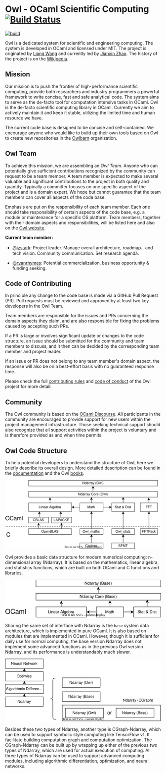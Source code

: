 # Owl - OCaml Scientific Computing [![Build Status](https://travis-ci.org/owlbarn/owl.svg?branch=master)](https://travis-ci.org/owlbarn/owl)
[![build](https://github.com/owlbarn/owl/actions/workflows/main.yml/badge.svg)](https://github.com/owlbarn/owl/actions/workflows/main.yml)

Owl is a dedicated system for scientific and engineering computing. The system is developed in OCaml and licensed under MIT. The project is originated by [Liang Wang](https://liang.ocaml.xyz) and currently led by [Jianxin Zhao](https://jianxin.ocaml.xyz). The history of the project is on the [Wikipedia](https://en.wikipedia.org/wiki/Owl_Scientific_Computing).


## Mission

Our mission is to push the frontier of high-performance scientific computing, provide both researchers and industry programmers a powerful framework to write concise, fast and safe analytical code. The system aims to serve as the de-facto tool for computation intensive tasks in OCaml.
Owl is the de-facto scientific computing library in OCaml. Currently we aim to actively maintain it and keep it stable, utilizing the limited time and human resource we have.

The current code base is designed to be concise and self-contained. 
We encourage anyone who would like to build up their own tools based on Owl to create new repositories in the [Owlbarn](https://github.com/owlbarn) organization. 

## Owl Team 

To achieve this mission, we are assembling an *Owl Team*. Anyone who can potentially give sufficient contributions recognized by the community can request to be a team member.
A team member is expected to make several valuable and significant contributions to the project in both quality and quantity. 
Typically a committer focuses on one specific aspect of the project and is a domain expert. 
We hope but cannot guarantee that the team members can cover all aspects of the code base.


Emphasis are put on the responsibility of each team member.
Each one should take responsibility of certain aspects of the code base, e.g. a module or maintenance for a specific OS platform.
Team members, together with their domain aspects and responsibilities, will be listed here and also on the [Owl website](https://ocaml.xyz/).


**Current team member:**

- [@jzstark](https://github.com/jzstark): Project leader. Manage overall architecture, roadmap，and tech vision. Community communication. Set research agenda.


- [@ryanrhymes](https://github.com/ryanrhymes): Potential commercialization, business opportunity & funding seeking.


## Code of Contributing 

In principle any change to the code base is made via a GitHub Pull Request (PR). Pull requests must be reviewed and approved by at least two key developers in the Owl Team.

Team members are responsible for the issues and PRs concerning the domain aspects they claim, and are also responsible for fixing the problems caused by accepting such PRs.

If a PR is large or involves significant update or changes to the code structure, an issue should be submitted for the community and team members to discuss, and it then can be decided by the corresponding team member and project leader.

If an issue or PR does not belong to any team member's domain aspect, the response will also be on a best-effort basis with no guaranteed response time. 

Please check the full [contributing rules](CONTRIBUTING.md) and [code of conduct](CODE_OF_CONDUCT.md) of the Owl project for more detail. 

## Community 

The Owl community is based on the [OCaml Discourse](https://discuss.ocaml.org/).  All participants in the community are encouraged to provide support for new users within the project management infrastructure. Those seeking technical support should also recognize that all support activities within the project is voluntary and is therefore provided as and when time permits.


## Owl Code Structure 

To help potential developers to understand the structure of Owl, here we briefly describe its overall design. More detailed description can be found in the [documentation](https://ocaml.xyz/docs/) and the Owl [books](https://ocaml.xyz/).

![Owl architecture 1](examples/owl-structure1.svg)

Owl provides a basic data structure for modern numerical computing: n-dimensional array (Ndarray). It is based on the mathematics, linear algebra, and statistics functions, which are built on both OCaml and C functions and libraries. 

![Owl architecture 2](examples/owl-structure2.svg)

Sharing the same set of interface with Ndarray is the `base` system data architecture, which is implemented in pure OCaml. It is also based on modules that are implemented in OCaml. However, though it is sufficient for daily use for normal computing, the base version Ndarray does not implement some advanced functions as in the previous Owl version Ndarray, and its performance is understandably much slower.

![Owl architecture 3](examples/owl-structure3.svg)

Besides these two types of Ndarray, another type is CGraph-Ndarray, which can be used to support symbolic style computing like TensorFlow v1. It facilitate building computation graph and computation optimization. 
The CGraph-Ndarray can be built up by wrapping up either of the previous two types of Ndarray, which are used for actual execution of computing.
All three types of Ndarray can be used to support advanced computing modules, including algorithmic differentiation, optimization, and neural networks.